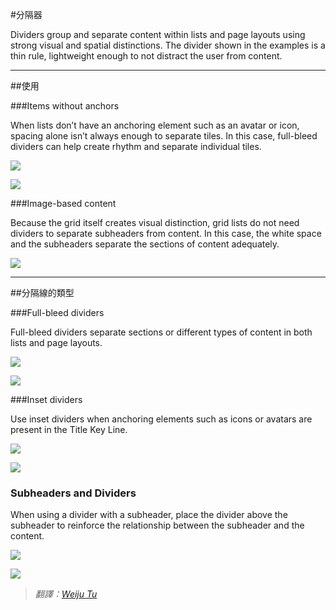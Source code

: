 #分隔器

Dividers group and separate content within lists and page layouts using strong visual and spatial distinctions. The divider shown in the examples is a thin rule, lightweight enough to not distract the user from content.

---

##使用

###Items without anchors

When lists don’t have an anchoring element such as an avatar or icon, spacing alone isn’t always enough to separate tiles. In this case, full-bleed dividers can help create rhythm and separate individual tiles. 

![](images/components/components-dividers-items-without-anchor-1a_large_mdpi.png)

![](images/components/components-dividers-items-without-anchor-1b_large_mdpi.png)

###Image-based content

Because the grid itself creates visual distinction, grid lists do not need dividers to separate subheaders from content. In this case, the white space and the subheaders separate the sections of content adequately.

![](images/components/components-dividers-image-based-1a_large_mdpi.png)

---

##分隔線的類型

###Full-bleed dividers

Full-bleed dividers separate sections or different types of content in both lists and page layouts.

![](images/components/components-dividers-full-bleed-1a_large_mdpi.png)

![](images/components/components-dividers-full-bleed-1b2_large_mdpi.png)

###Inset dividers

Use inset dividers when anchoring elements such as icons or avatars are present in the Title Key Line.

![](images/components/components-dividers-inset-1a_large_mdpi.png)

![](images/components/components-dividers-inset-1b_large_mdpi.png)

### Subheaders and Dividers

When using a divider with a subheader, place the divider above the subheader to reinforce the relationship between the subheader and the content.

![](images/components/components-dividers-subheaders-1a_large_mdpi.png)

![](images/components/components-dividers-subheaders-1b_large_mdpi.png)

> *翻譯：[Weiju Tu](https://www.facebook.com/weiju516)*